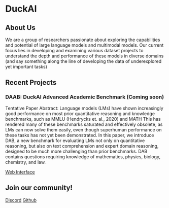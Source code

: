 # DuckAI 

## About Us
We are a group of researchers passionate about exploring the capabilities and potential of large language models and multimodal models. Our current focus lies in developing and examining various dataset projects to understand the depth and performance of these models in diverse domains (and say something along the line of developing the data of underexplored yet important tasks)

## Recent Projects

### DAAB: DuckAI Advanced Academic Benchmark (Coming soon)
Tentative Paper Abstract: Language models (LMs) have shown increasingly good performance on most prior quantitative reasoning and knowledge benchmarks, such as MMLU (Hendrycks et. al., 2020) and MATH This has rendered many of these benchmarks saturated and effectively obsolete, as LMs can now solve them easily, even though superhuman performance on these tasks has not yet been demonstrated. In this paper, we introduce DAB, a new benchmark for evaluating LMs not only on quantitative reasoning, but also on text comprehension and expert domain reasoning, designed to be much more challenging than prior benchmarks. DAB contains questions requiring knowledge of mathematics, physics, biology, chemistry, and law.

[Web Interface](https://theduckai.pythonanywhere.com/)


## Join our community! 

[Discord](https://discord.gg/9gYGMxnwFe) [Github](https://github.com/TheDuckAI/)


